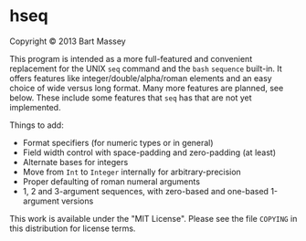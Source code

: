 # hseq
Copyright © 2013 Bart Massey

This program is intended as a more full-featured and
convenient replacement for the UNIX `seq` command and the
`bash` `sequence` built-in. It offers features like
integer/double/alpha/roman elements and an easy choice of
wide versus long format. Many more features are planned, see
below.  These include some features that `seq` has that are
not yet implemented.

Things to add:

  * Format specifiers (for numeric types or in general)
  * Field width control with space-padding and zero-padding
    (at least)
  * Alternate bases for integers
  * Move from `Int` to `Integer` internally for
    arbitrary-precision
  * Proper defaulting of roman numeral arguments
  * 1, 2 and 3-argument sequences, with zero-based and one-based
    1-argument versions

This work is available under the "MIT License". Please see
the file `COPYING` in this distribution for license terms.

